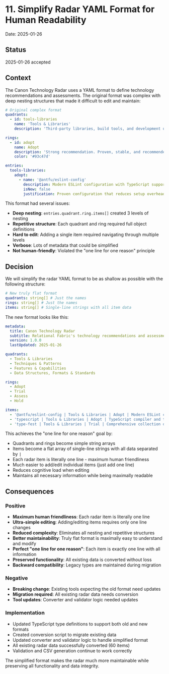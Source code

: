 # 11. Simplify Radar YAML Format for Human Readability

Date: 2025-01-26

## Status

2025-01-26 accepted

## Context

The Canon Technology Radar uses a YAML format to define technology recommendations and assessments. The original format was complex with deep nesting structures that made it difficult to edit and maintain:

```yaml
# Original complex format
quadrants:
  - id: tools-libraries
    name: 'Tools & Libraries'
    description: 'Third-party libraries, build tools, and development utilities'

rings:
  - id: adopt
    name: Adopt
    description: 'Strong recommendation. Proven, stable, and recommended for use.'
    color: '#93c47d'

entries:
  tools-libraries:
    adopt:
      - name: '@antfu/eslint-config'
        description: Modern ESLint configuration with TypeScript support
        isNew: false
        justification: Proven configuration that reduces setup overhead
```

This format had several issues:
- **Deep nesting**: `entries.quadrant.ring.items[]` created 3 levels of nesting
- **Repetitive structure**: Each quadrant and ring required full object definitions
- **Hard to edit**: Adding a single item required navigating through multiple levels
- **Verbose**: Lots of metadata that could be simplified
- **Not human-friendly**: Violated the "one line for one reason" principle

## Decision

We will simplify the radar YAML format to be as shallow as possible with the following structure:

```yaml
# New truly flat format
quadrants: string[] # Just the names
rings: string[] # Just the names
items: string[] # Single-line strings with all item data
```

The new format looks like this:

```yaml
metadata:
  title: Canon Technology Radar
  subtitle: Relational Fabric's technology recommendations and assessments
  version: 1.0.0
  lastUpdated: 2025-01-26

quadrants:
  - Tools & Libraries
  - Techniques & Patterns
  - Features & Capabilities
  - Data Structures, Formats & Standards

rings:
  - Adopt
  - Trial
  - Assess
  - Hold

items:
  - '@antfu/eslint-config | Tools & Libraries | Adopt | Modern ESLint configuration with TypeScript support | false | Proven configuration that reduces setup overhead'
  - 'typescript | Tools & Libraries | Adopt | TypeScript compiler and type system | false | Essential for type safety and modern TypeScript features'
  - 'type-fest | Tools & Libraries | Trial | Comprehensive collection of TypeScript utility types | true | Provides battle-tested utility types for complex TypeScript scenarios'
```

This achieves the "one line for one reason" goal by:
- Quadrants and rings become simple string arrays
- Items become a flat array of single-line strings with all data separated by `|`
- Each radar item is literally one line - maximum human friendliness
- Much easier to add/edit individual items (just add one line)
- Reduces cognitive load when editing
- Maintains all necessary information while being maximally readable

## Consequences

### Positive
- **Maximum human friendliness**: Each radar item is literally one line
- **Ultra-simple editing**: Adding/editing items requires only one line changes
- **Reduced complexity**: Eliminates all nesting and repetitive structures
- **Better maintainability**: Truly flat format is maximally easy to understand and modify
- **Perfect "one line for one reason"**: Each item is exactly one line with all information
- **Preserved functionality**: All existing data is converted without loss
- **Backward compatibility**: Legacy types are maintained during migration

### Negative
- **Breaking change**: Existing tools expecting the old format need updates
- **Migration required**: All existing radar data needs conversion
- **Tool updates**: Converter and validator logic needed updates

### Implementation
- Updated TypeScript type definitions to support both old and new formats
- Created conversion script to migrate existing data
- Updated converter and validator logic to handle simplified format
- All existing radar data successfully converted (60 items)
- Validation and CSV generation continue to work correctly

The simplified format makes the radar much more maintainable while preserving all functionality and data integrity.
